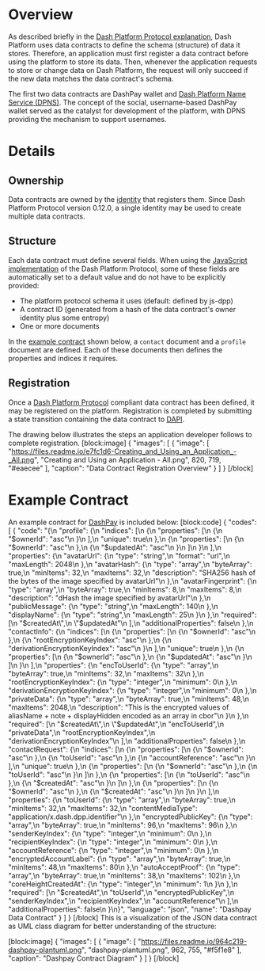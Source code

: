 # Overview

As described briefly in the [Dash Platform Protocol explanation](explanation-platform-protocol#data-contract), Dash Platform uses data contracts to define the schema (structure) of data it stores. Therefore, an application must first register a data contract before using the platform to store its data. Then, whenever the application requests to store or change data on Dash Platform, the request will only succeed if the new data matches the data contract's schema.

The first two data contracts are DashPay wallet and [Dash Platform Name Service (DPNS)](explanation-dpns). The concept of the social, username-based DashPay wallet served as the catalyst for development of the platform, with DPNS providing the mechanism to support usernames.

# Details

## Ownership

Data contracts are owned by the [identity](explanation-identity) that registers them. Since Dash Platform Protocol version 0.12.0, a single identity may be used to create multiple data contracts.

## Structure
Each data contract must define several fields. When using the [JavaScript implementation](https://github.com/dashevo/js-dpp) of the Dash Platform Protocol, some of these fields are automatically set to a default value and do not have to be explicitly provided:
 - The platform protocol schema it uses (default: defined by js-dpp)
 - A contract ID (generated from a hash of the data contract's owner identity plus some entropy)
 - One or more documents

In the [example contract](#example-contract) shown below, a `contact` document and a `profile` document are defined. Each of these documents then defines the properties and indices it requires.

## Registration

Once a [Dash Platform Protocol](explanation-platform-protocol) compliant data contract has been defined, it may be registered on the platform. Registration is completed by submitting a state transition containing the data contract to [DAPI](explanation-dapi).

The drawing below illustrates the steps an application developer follows to complete registration.
[block:image]
{
  "images": [
    {
      "image": [
        "https://files.readme.io/e7fc1d6-Creating_and_Using_an_Application_-_All.png",
        "Creating and Using an Application - All.png",
        820,
        719,
        "#eaecee"
      ],
      "caption": "Data Contract Registration Overview"
    }
  ]
}
[/block]
# Example Contract

An example contract for [DashPay](https://github.com/dashevo/dashpay-contract/blob/master/schema/dashpay.schema.json) is included below:
[block:code]
{
  "codes": [
    {
      "code": "{\n  \"profile\": {\n    \"indices\": [\n      {\n        \"properties\": [\n          {\n            \"$ownerId\": \"asc\"\n          }\n        ],\n        \"unique\": true\n      },\n      {\n        \"properties\": [\n          {\n            \"$ownerId\": \"asc\"\n          },\n          {\n            \"$updatedAt\": \"asc\"\n          }\n        ]\n      }\n    ],\n    \"properties\": {\n      \"avatarUrl\": {\n        \"type\": \"string\",\n        \"format\": \"url\",\n        \"maxLength\": 2048\n      },\n      \"avatarHash\": {\n        \"type\": \"array\",\n        \"byteArray\": true,\n        \"minItems\": 32,\n        \"maxItems\": 32,\n        \"description\": \"SHA256 hash of the bytes of the image specified by avatarUrl\"\n      },\n      \"avatarFingerprint\": {\n        \"type\": \"array\",\n        \"byteArray\": true,\n        \"minItems\": 8,\n        \"maxItems\": 8,\n        \"description\": \"dHash the image specified by avatarUrl\"\n      },\n      \"publicMessage\": {\n        \"type\": \"string\",\n        \"maxLength\": 140\n      },\n      \"displayName\": {\n        \"type\": \"string\",\n        \"maxLength\": 25\n      }\n    },\n    \"required\": [\n      \"$createdAt\",\n      \"$updatedAt\"\n    ],\n    \"additionalProperties\": false\n  },\n  \"contactInfo\": {\n    \"indices\": [\n      {\n        \"properties\": [\n          {\n            \"$ownerId\": \"asc\"\n          },\n          {\n            \"rootEncryptionKeyIndex\": \"asc\"\n          },\n          {\n            \"derivationEncryptionKeyIndex\": \"asc\"\n          }\n        ],\n        \"unique\": true\n      },\n      {\n        \"properties\": [\n          {\n            \"$ownerId\": \"asc\"\n          },\n          {\n            \"$updatedAt\": \"asc\"\n          }\n        ]\n      }\n    ],\n    \"properties\": {\n      \"encToUserId\": {\n        \"type\": \"array\",\n        \"byteArray\": true,\n        \"minItems\": 32,\n        \"maxItems\": 32\n      },\n      \"rootEncryptionKeyIndex\": {\n        \"type\": \"integer\",\n        \"minimum\": 0\n      },\n      \"derivationEncryptionKeyIndex\": {\n        \"type\": \"integer\",\n        \"minimum\": 0\n      },\n      \"privateData\": {\n        \"type\": \"array\",\n        \"byteArray\": true,\n        \"minItems\": 48,\n        \"maxItems\": 2048,\n        \"description\": \"This is the encrypted values of aliasName + note + displayHidden encoded as an array in cbor\"\n      }\n    },\n    \"required\": [\n      \"$createdAt\",\n      \"$updatedAt\",\n      \"encToUserId\",\n      \"privateData\",\n      \"rootEncryptionKeyIndex\",\n      \"derivationEncryptionKeyIndex\"\n    ],\n    \"additionalProperties\": false\n  },\n  \"contactRequest\": {\n    \"indices\": [\n      {\n        \"properties\": [\n          {\n            \"$ownerId\": \"asc\"\n          },\n          {\n            \"toUserId\": \"asc\"\n          },\n          {\n            \"accountReference\": \"asc\"\n          }\n        ],\n        \"unique\": true\n      },\n      {\n        \"properties\": [\n          {\n            \"$ownerId\": \"asc\"\n          },\n          {\n            \"toUserId\": \"asc\"\n          }\n        ]\n      },\n      {\n        \"properties\": [\n          {\n            \"toUserId\": \"asc\"\n          },\n          {\n            \"$createdAt\": \"asc\"\n          }\n        ]\n      },\n      {\n        \"properties\": [\n          {\n            \"$ownerId\": \"asc\"\n          },\n          {\n            \"$createdAt\": \"asc\"\n          }\n        ]\n      }\n    ],\n    \"properties\": {\n      \"toUserId\": {\n        \"type\": \"array\",\n        \"byteArray\": true,\n        \"minItems\": 32,\n        \"maxItems\": 32,\n        \"contentMediaType\": \"application/x.dash.dpp.identifier\"\n      },\n      \"encryptedPublicKey\": {\n        \"type\": \"array\",\n        \"byteArray\": true,\n        \"minItems\": 96,\n        \"maxItems\": 96\n      },\n      \"senderKeyIndex\": {\n        \"type\": \"integer\",\n        \"minimum\": 0\n      },\n      \"recipientKeyIndex\": {\n        \"type\": \"integer\",\n        \"minimum\": 0\n      },\n      \"accountReference\": {\n        \"type\": \"integer\",\n        \"minimum\": 0\n      },\n      \"encryptedAccountLabel\": {\n        \"type\": \"array\",\n        \"byteArray\": true,\n        \"minItems\": 48,\n        \"maxItems\": 80\n      },\n      \"autoAcceptProof\": {\n        \"type\": \"array\",\n        \"byteArray\": true,\n        \"minItems\": 38,\n        \"maxItems\": 102\n      },\n      \"coreHeightCreatedAt\": {\n        \"type\": \"integer\",\n        \"minimum\": 1\n      }\n    },\n    \"required\": [\n      \"$createdAt\",\n      \"toUserId\",\n      \"encryptedPublicKey\",\n      \"senderKeyIndex\",\n      \"recipientKeyIndex\",\n      \"accountReference\"\n    ],\n    \"additionalProperties\": false\n  }\n}",
      "language": "json",
      "name": "Dashpay Data Contract"
    }
  ]
}
[/block]
This is a visualization of the JSON data contract as UML class diagram for better understanding of the structure:

[block:image]
{
  "images": [
    {
      "image": [
        "https://files.readme.io/964c219-dashpay-plantuml.png",
        "dashpay-plantuml.png",
        962,
        755,
        "#f5f1e8"
      ],
      "caption": "Dashpay Contract Diagram"
    }
  ]
}
[/block]
